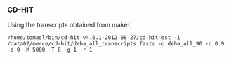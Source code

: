 ### CD-HIT

Using the transcripts obtained from maker.

```
/home/tomasl/bin/cd-hit-v4.6.1-2012-08-27/cd-hit-est -i /data02/merce/cd-hit/deha_all_transcripts.fasta -o deha_all_90 -c 0.9 -d 0 -M 5000 -T 8 -g 1 -r 1
```
